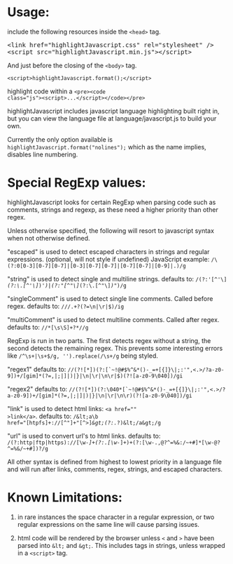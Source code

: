 Usage:
======

include the following resources inside the <code>&lt;head&gt;</code> tag.

<pre>&lt;link href="highlightJavascript.css" rel="stylesheet" /&gt;
&lt;script src="highlightJavascript.min.js"&gt;&lt;/script&gt;</pre>

And just before the closing of the <code>&lt;body&gt;</code> tag.

<code>&lt;script&gt;highlightJavascript.format();&lt;/script&gt;</code>

highlight code within a <code>&lt;pre&gt;&lt;code class="js"&gt;&lt;script&gt;...&lt;/script&gt;&lt;/code&gt;&lt;/pre&gt;</code>

highlightJavascript includes javascript language highlighting built right in, but you can view the language file at language/javascript.js to build your own.

Currently the only option available is <code>highlightJavascript.format("nolines");</code> which as the name implies, disables line numbering.



Special RegExp values:
======================

highlightJavascript looks for certain RegExp when parsing code such as comments, strings and regexp, as these need a higher priority than other regex.

Unless otherwise specified, the following will resort to javascript syntax when not otherwise defined.

"escaped" is used to detect escaped characters in strings and regular expressions. (optional, will not style if undefined) JavaScript example: <code>/\\(?:0[0-3][0-7][0-7]|[0-3][0-7][0-7]|[0-7][0-7]|[0-9]|.)/g</code>

"string" is used to detect single and multiline strings. defaults to: <code>/(?:'[^'\\]*(?:\\.[^'\\]*)*')|(?:"[^"\\]*(?:\\.[^"\\]*)*")/g</code>

"singleComment" is used to detect single line comments. Called before regex. defaults to: <code>/\/\/.+?(?=\n|\r|$)/ig</code>

"multiComment" is used to detect multiline comments. Called after regex. defaults to: <code>/\/\*[\s\S]+?\*\//g</code>

RegExp is run in two parts. The first detects regex without a string, the second detects the remaining regex. This prevents some interesting errors like <code>/^\s+|\s+$/g, '').replace(/\s+/g</code> being styled.

"regex1" defaults to: <code>/\/(?![\*])(?:[\`\~\!\@\#\$\%\^\&\*\(\)\-\_\=\+\[\{\]\}\\\|\;\:\'\"\,\<\.\>\/\?a-z0-9])+\/[gim]*(?=\,|\;|\]|\)|\}|\n|\r|\n\r|$)(?![a-z0-9\040])/gi</code>

"regex2" defaults to: <code>/\/(?![\*])(?:\040*[\`\~\!\@\#\$\%\^\&\*\(\)\-\_\=\+\[\{\]\}\\\|\;\:\'\"\,\<\.\>\/\?a-z0-9])+\/[gim]*(?=\,|\;|\]|\)|\}|\n|\r|\n\r)(?![a-z0-9\040])/gi</code>

"link" is used to detect html links: <code>&lt;a href="" &gt;link&lt;/a&gt;</code>. defaults to: <code>/\&lt;a\b href\=\"[htpfs]+\:\/\/[^"]+\"[^&gt;]*\&gt;(?:.*?)\&lt;\/a\&gt;/g</code>

"url" is used to convert url's to html links. defaults to: <code>/(?:http|ftp|https):\/\/[\w\-_]+(?:\.[\w\-_]+)+(?:[\w\-\.,@?^=%&amp;:\/~\+#]*[\w\-\@?^=%&amp;\/~\+#])?/g</code>

All other syntax is defined from highest to lowest priority in a language file and will run after links, comments, regex, strings, and escaped characters.

Known Limitations:
==================

1. in rare instances the space character in a regular expression, or two regular expressions on the same line will cause parsing issues.

2. html code will be rendered by the browser unless <code>&lt;</code> and <code>&gt;</code> have been parsed into <code>&amp;lt;</code> and <code>&amp;gt;</code>. This includes tags in strings, unless wrapped in a <code>&lt;script&gt;</code> tag.